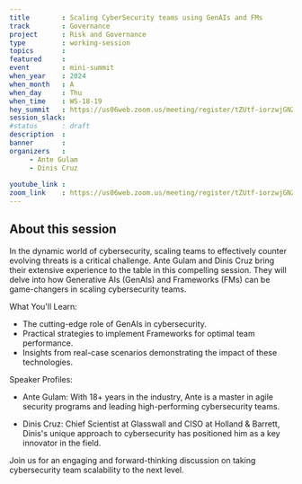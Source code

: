 ```yaml
---
title        : Scaling CyberSecurity teams using GenAIs and FMs
track        : Governance
project      : Risk and Governance
type         : working-session
topics       :
featured     :
event        : mini-summit
when_year    : 2024
when_month   : A
when_day     : Thu
when_time    : WS-18-19
hey_summit   : https://us06web.zoom.us/meeting/register/tZUtf-iorzwjGNZYVQXGIO9pfB9FGJXkkGiW
session_slack:
#status      : draft
description  :
banner       : 
organizers   :
     - Ante Gulam
     - Dinis Cruz
     
youtube_link : 
zoom_link    : https://us06web.zoom.us/meeting/register/tZUtf-iorzwjGNZYVQXGIO9pfB9FGJXkkGiW
---
```


## About this session
In the dynamic world of cybersecurity, scaling teams to effectively counter evolving threats is a critical challenge. Ante Gulam and Dinis Cruz bring their extensive experience to the table in this compelling session. They will delve into how Generative AIs (GenAIs) and Frameworks (FMs) can be game-changers in scaling cybersecurity teams.

What You'll Learn:
- The cutting-edge role of GenAIs in cybersecurity.
- Practical strategies to implement Frameworks for optimal team performance.
- Insights from real-case scenarios demonstrating the impact of these technologies.

Speaker Profiles:
- Ante Gulam: With 18+ years in the industry, Ante is a master in agile security programs and leading high-performing cybersecurity teams.

- Dinis Cruz: Chief Scientist at Glasswall and CISO at Holland & Barrett, Dinis's unique approach to cybersecurity has positioned him as a key innovator in the field.

Join us for an engaging and forward-thinking discussion on taking cybersecurity team scalability to the next level.
